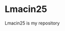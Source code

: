 # Lmacin25
Lmacin25 is my repository
<html>
<head><title><b><i>Talk with me here<i><b><title><head>

